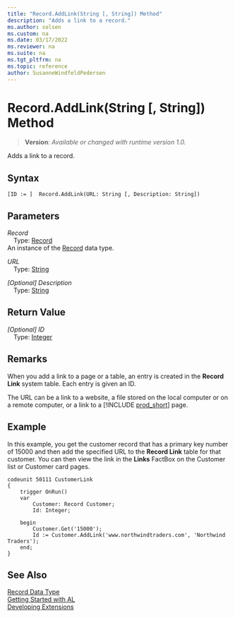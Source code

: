 ```yaml
---
title: "Record.AddLink(String [, String]) Method"
description: "Adds a link to a record."
ms.author: solsen
ms.custom: na
ms.date: 03/17/2022
ms.reviewer: na
ms.suite: na
ms.tgt_pltfrm: na
ms.topic: reference
author: SusanneWindfeldPedersen
---
```

[//]: # (START>DO_NOT_EDIT)
[//]: # (IMPORTANT:Do not edit any of the content between here and the END>DO_NOT_EDIT.)
[//]: # (Any modifications should be made in the .xml files in the ModernDev repo.)
# Record.AddLink(String [, String]) Method
> **Version**: _Available or changed with runtime version 1.0._

Adds a link to a record.


## Syntax
```AL
[ID := ]  Record.AddLink(URL: String [, Description: String])
```
## Parameters
*Record*  
&emsp;Type: [Record](record-data-type.md)  
An instance of the [Record](record-data-type.md) data type.  

*URL*  
&emsp;Type: [String](../text/text-data-type.md)  
  

*[Optional] Description*  
&emsp;Type: [String](../text/text-data-type.md)  
  


## Return Value
*[Optional] ID*  
&emsp;Type: [Integer](../integer/integer-data-type.md)  



[//]: # (IMPORTANT: END>DO_NOT_EDIT)

## Remarks

When you add a link to a page or a table, an entry is created in the **Record Link** system table. Each entry is given an ID.  
  
The URL can be a link to a website, a file stored on the local computer or on a remote computer, or a link to a [!INCLUDE [prod_short](../../includes/prod_short.md)] page.  

## Example

In this example, you get the customer record that has a primary key number of 15000 and then add the specified URL to the **Record Link** table for that customer. You can then view the link in the **Links** FactBox on the Customer list or Customer card pages. 

```al
codeunit 50111 CustomerLink
{
    trigger OnRun()
    var
        Customer: Record Customer;
        Id: Integer;

    begin
        Customer.Get('15000');
        Id := Customer.AddLink('www.northwindtraders.com', 'Northwind Traders');
    end;
}
```

## See Also
[Record Data Type](record-data-type.md)  
[Getting Started with AL](../../devenv-get-started.md)  
[Developing Extensions](../../devenv-dev-overview.md)